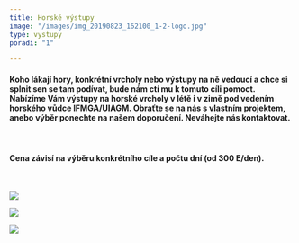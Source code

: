 ```yaml
---
title: Horské výstupy
image: "/images/img_20190823_162100_1-2-logo.jpg"
type: vystupy
poradi: "1"

---
```

#### **Koho lákají hory, konkrétní vrcholy nebo výstupy na ně vedoucí a chce si splnit sen se tam podívat, bude nám ctí mu k tomuto cíli pomoct. Nabízíme Vám výstupy na horské vrcholy v létě i v zimě pod vedením horského vůdce IFMGA/UIAGM. Obraťte se na nás s vlastním projektem, anebo výběr ponechte na našem doporučení. Neváhejte nás kontaktovat.**

&nbsp;

#### **Cena závisí na výběru konkrétního cíle a počtu dní (od 300 E/den).**

&nbsp;


![](/images/dscn2763-kopie.JPG)

![](/images/img_20190722_104623-2-logo-kopie.jpg)

![](/images/img_20190921_123213_5-kopie.jpg)